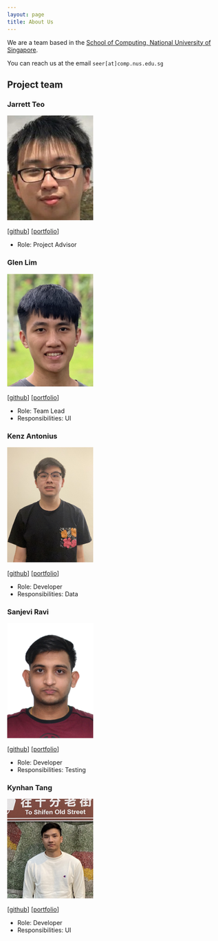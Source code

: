```yaml
---
layout: page
title: About Us
---
```


We are a team based in the [School of Computing, National University of Singapore](http://www.comp.nus.edu.sg).

You can reach us at the email `seer[at]comp.nus.edu.sg`

## Project team

### Jarrett Teo

<img src="images/jarrett0203.png" width="200px">

[[github](https://github.com/Jarrett0203)]
[[portfolio](team/jarrett0203.md)]

* Role: Project Advisor

### Glen Lim
<img src="images/glyfy.png" width="200px">

[[github](http://github.com/glyfy)]
[[portfolio](team/glyfy.md)]

* Role: Team Lead
* Responsibilities: UI

### Kenz Antonius

<img src="images/kenzantonius.png" width="200px">

[[github](http://github.com/kenzantonius)]
[[portfolio](team/kenzantonius.md)]

* Role: Developer
* Responsibilities: Data

### Sanjevi Ravi

<img src="images/sanjevi13.png" width="200px">

[[github](http://github.com/sanjevi13)]
[[portfolio](team/sanjevi13.md)]

* Role: Developer
* Responsibilities: Testing

### Kynhan Tang

<img src="images/kynhan.png" width="200px">

[[github](http://github.com/kynhan)]
[[portfolio](team/kynhan.md)]

* Role: Developer
* Responsibilities: UI
